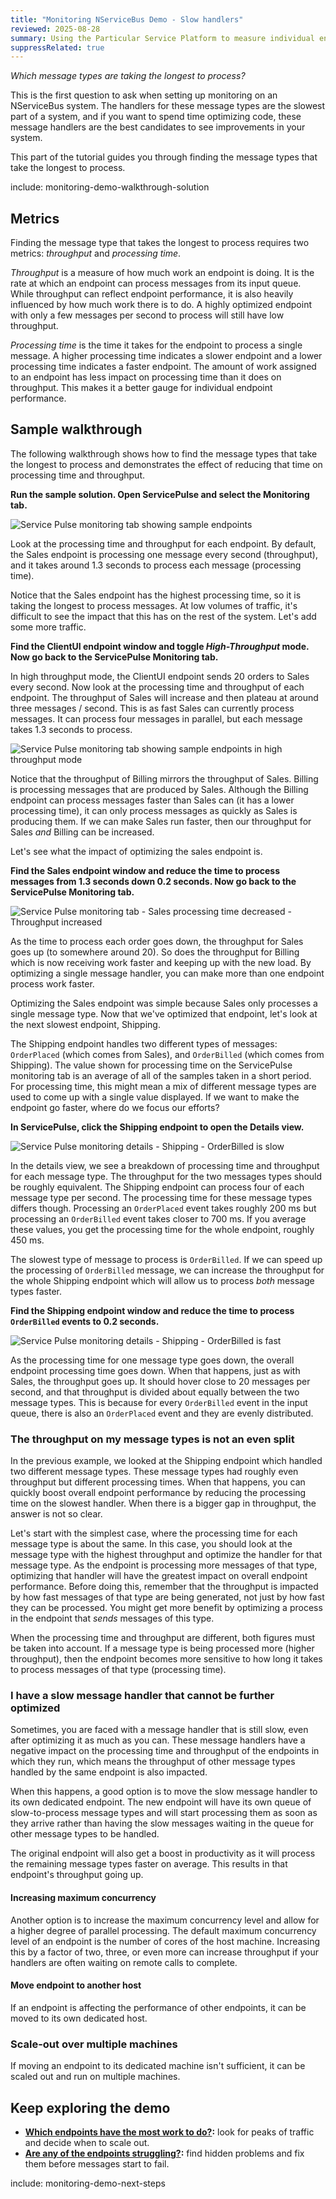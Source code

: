 ```yaml
---
title: "Monitoring NServiceBus Demo - Slow handlers"
reviewed: 2025-08-28
summary: Using the Particular Service Platform to measure individual endpoint performance with the throughput and processing time metrics
suppressRelated: true
---
```


_Which message types are taking the longest to process?_

This is the first question to ask when setting up monitoring on an NServiceBus system. The handlers for these message types are the slowest part of a system, and if you want to spend time optimizing code, these message handlers are the best candidates to see improvements in your system.

This part of the tutorial guides you through finding the message types that take the longest to process.

include: monitoring-demo-walkthrough-solution

## Metrics

Finding the message type that takes the longest to process requires two metrics: *throughput* and *processing time*.

_Throughput_ is a measure of how much work an endpoint is doing. It is the rate at which an endpoint can process messages from its input queue. While throughput can reflect endpoint performance, it is also heavily influenced by how much work there is to do. A highly optimized endpoint with only a few messages per second to process will still have low throughput.

_Processing time_ is the time it takes for the endpoint to process a single message. A higher processing time indicates a slower endpoint and a lower processing time indicates a faster endpoint. The amount of work assigned to an endpoint has less impact on processing time than it does on throughput. This makes it a better gauge for individual endpoint performance.

## Sample walkthrough

The following walkthrough shows how to find the message types that take the longest to process and demonstrates the effect of reducing that time on processing time and throughput.

**Run the sample solution. Open ServicePulse and select the Monitoring tab.**

![Service Pulse monitoring tab showing sample endpoints](servicepulse-monitoring-tab-sample-low-throughput.png "width=500")

Look at the processing time and throughput for each endpoint. By default, the Sales endpoint is processing one message every second (throughput), and it takes around 1.3 seconds to process each message (processing time).

Notice that the Sales endpoint has the highest processing time, so it is taking the longest to process messages. At low volumes of traffic, it's difficult to see the impact that this has on the rest of the system. Let's add some more traffic.

**Find the ClientUI endpoint window and toggle *High-Throughput* mode. Now go back to the ServicePulse Monitoring tab.**

In high throughput mode, the ClientUI endpoint sends 20 orders to Sales every second. Now look at the processing time and throughput of each endpoint. The throughput of Sales will increase and then plateau at around three messages / second. This is as fast Sales can currently process messages. It can process four messages in parallel, but each message takes 1.3 seconds to process.

![Service Pulse monitoring tab showing sample endpoints in high throughput mode](servicepulse-monitoring-tab-sample-high-throughput.png "width=500")

Notice that the throughput of Billing mirrors the throughput of Sales. Billing is processing messages that are produced by Sales. Although the Billing endpoint can process messages faster than Sales can (it has a lower processing time), it can only process messages as quickly as Sales is producing them. If we can make Sales run faster, then our throughput for Sales _and_ Billing can be increased.

Let's see what the impact of optimizing the sales endpoint is.  

**Find the Sales endpoint window and reduce the time to process messages from 1.3 seconds down 0.2 seconds. Now go back to the ServicePulse Monitoring tab.**

![Service Pulse monitoring tab - Sales processing time decreased - Throughput increased](servicepulse-monitoring-tab-sample-fast-sales.png "width=500")

As the time to process each order goes down, the throughput for Sales goes up (to somewhere around 20). So does the throughput for Billing which is now receiving work faster and keeping up with the new load. By optimizing a single message handler, you can make more than one endpoint process work faster.

Optimizing the Sales endpoint was simple because Sales only processes a single message type. Now that we've optimized that endpoint, let's look at the next slowest endpoint, Shipping.

The Shipping endpoint handles two different types of messages: `OrderPlaced` (which comes from Sales), and `OrderBilled` (which comes from Shipping). The value shown for processing time on the ServicePulse monitoring tab is an average of all of the samples taken in a short period. For processing time, this might mean a mix of different message types are used to come up with a single value displayed. If we want to make the endpoint go faster, where do we focus our efforts?

**In ServicePulse, click the Shipping endpoint to open the Details view.**

![Service Pulse monitoring details - Shipping - OrderBilled is slow](servicepulse-monitoring-details-shipping-slow.png "width=500")

In the details view, we see a breakdown of processing time and throughput for each message type. The throughput for the two messages types should be roughly equivalent. The Shipping endpoint can process four of each message type per second. The processing time for these message types differs though. Processing an `OrderPlaced` event takes roughly 200 ms but processing an `OrderBilled` event takes closer to 700 ms. If you average these values, you get the processing time for the whole endpoint, roughly 450 ms.

The slowest type of message to process is `OrderBilled`. If we can speed up the processing of `OrderBilled` message, we can increase the throughput for the whole Shipping endpoint which will allow us to process _both_ message types faster.

**Find the Shipping endpoint window and reduce the time to process `OrderBilled` events to 0.2 seconds.**

![Service Pulse monitoring details - Shipping - OrderBilled is fast](servicepulse-monitoring-details-shipping-fast.png "width=500")

As the processing time for one message type goes down, the overall endpoint processing time goes down. When that happens, just as with Sales, the throughput goes up. It should hover close to 20 messages per second, and that throughput is divided about equally between the two message types. This is because for every `OrderBilled` event in the input queue, there is also an `OrderPlaced` event and they are evenly distributed.

### The throughput on my message types is not an even split

In the previous example, we looked at the Shipping endpoint which handled two different message types. These message types had roughly even throughput but different processing times. When that happens, you can quickly boost overall endpoint performance by reducing the processing time on the slowest handler. When there is a bigger gap in throughput, the answer is not so clear.

Let's start with the simplest case, where the processing time for each message type is about the same. In this case, you should look at the message type with the highest throughput and optimize the handler for that message type. As the endpoint is processing more messages of that type, optimizing that handler will have the greatest impact on overall endpoint performance. Before doing this, remember that the throughput is impacted by how fast messages of that type are being generated, not just by how fast they can be processed. You might get more benefit by optimizing a process in the endpoint that _sends_ messages of this type.

When the processing time and throughput are different, both figures must be taken into account. If a message type is being processed more (higher throughput), then the endpoint becomes more sensitive to how long it takes to process messages of that type (processing time).

### I have a slow message handler that cannot be further optimized

Sometimes, you are faced with a message handler that is still slow, even after optimizing it as much as you can. These message handlers have a negative impact on the processing time and throughput of the endpoints in which they run, which means the throughput of other message types handled by the same endpoint is also impacted.

When this happens, a good option is to move the slow message handler to its own dedicated endpoint. The new endpoint will have its own queue of slow-to-process message types and will start processing them as soon as they arrive rather than having the slow messages waiting in the queue for other message types to be handled.

The original endpoint will also get a boost in productivity as it will process the remaining message types faster on average. This results in that endpoint's throughput going up.

#### Increasing maximum concurrency

Another option is to increase the maximum concurrency level and allow for a higher degree of parallel processing. The default maximum concurrency level of an endpoint is the number of cores of the host machine. Increasing this by a factor of two, three, or even more can increase throughput if your handlers are often waiting on remote calls to complete.

#### Move endpoint to another host

If an endpoint is affecting the performance of other endpoints, it can be moved to its own dedicated host.

### Scale-out over multiple machines

If moving an endpoint to its dedicated machine isn't sufficient, it can be scaled out and run on multiple machines.

## Keep exploring the demo

- **[Which endpoints have the most work to do?](./walkthrough-2.md):** look for peaks of traffic and decide when to scale out.
- **[Are any of the endpoints struggling?](./walkthrough-3.md):** find hidden problems and fix them before messages start to fail.

include: monitoring-demo-next-steps
